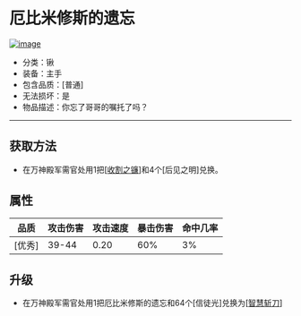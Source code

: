 # 厄比米修斯的遗忘
<a href="https://imgbb.com/"><img src="https://i.ibb.co/s5Pw5JG/image.png" alt="image" border="0"></a>
* 分类：锹
* 装备：主手
* 包含品质：[普通]
* 无法损坏：是
* 物品描述：你忘了哥哥的嘱托了吗？
---
## 获取方法
* 在万神殿军需官处用1把[<a href="https://github.com/LeafletXD/Minecraft-Yuanchu-Server-Wiki/blob/main/Wiki/RPG%E9%81%93%E5%85%B7/%E8%BF%91%E6%88%98%E6%AD%A6%E5%99%A8/%E5%89%91/%E6%94%B6%E5%89%B2%E4%B9%8B%E9%95%B0.md">收割之镰<a/>]和4个[后见之明]兑换。
## 属性
|品质|攻击伤害|攻击速度|暴击伤害|命中几率|
|----|----|----|----|----|
|[优秀]|39-44|0.20|60%|3%|
## 升级
* 在万神殿军需官处用1把厄比米修斯的遗忘和64个[信徒光]兑换为[<a href="https://github.com/LeafletXD/Minecraft-Yuanchu-Server-Wiki/blob/main/Wiki/RPG%E9%81%93%E5%85%B7/%E8%BF%91%E6%88%98%E6%AD%A6%E5%99%A8/%E5%89%91/%E6%99%BA%E6%85%A7%E6%96%A9%E5%88%80.md">智慧斩刀<a/>]
